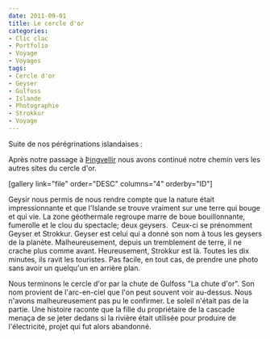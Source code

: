 ```yaml
---
date: 2011-09-01
title: Le cercle d'or
categories:
- Clic clac
- Portfolio
- Voyage
- Voyages
tags:
- Cercle d'or
- Geyser
- Gulfoss
- Islande
- Photographie
- Strokkur
- Voyage
---
```

Suite de nos pérégrinations islandaises :

Après notre passage à <a href="https://www.clicclac.ch/2011/08/07/thingvellir/">Þingvellir</a> nous avons continué notre chemin vers les autres sites du cercle d'or.

<!--more-->

[gallery link="file" order="DESC" columns="4" orderby="ID"]

Geysir nous permis de nous rendre compte que la nature était impressionnante et que l'Islande se trouve vraiment sur une terre qui bouge et qui vie. La zone géothermale regroupe marre de boue bouillonnante, fumerolle et le clou du spectacle; deux geysers.  Ceux-ci se prénomment Geyser et Strokkur. Geyser est celui qui a donné son nom à tous les geysers de la planète. Malheureusement, depuis un tremblement de terre, il ne crache plus comme avant. Heureusement, Strokkur est là. Toutes les dix minutes, ils ravit les touristes. Pas facile, en tout cas, de prendre une photo sans avoir un quelqu'un en arrière plan.

Nous terminons le cercle d'or par la chute de Gulfoss "La chute d'or". Son nom provient de l'arc-en-ciel que l'on peut souvent voir au-dessus. Nous n'avons malheureusement pas pu le confirmer. Le soleil n'était pas de la partie.
Une histoire raconte que la fille du propriétaire de la cascade menaça de se jeter dedans si la rivière était utilisée pour produire de l'électricité, projet qui fut alors abandonné.
